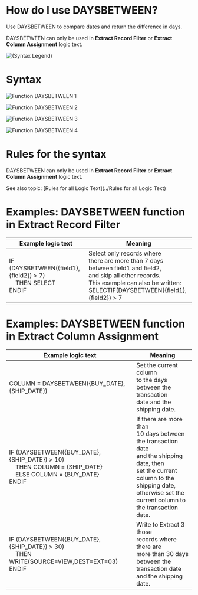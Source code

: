 ﻿

# How do I use DAYSBETWEEN? 

Use DAYSBETWEEN to compare dates and return the difference in days.

DAYSBETWEEN can only be used in **Extract Record Filter** or **Extract Column Assignment** logic text.

![(Syntax Legend)](../../images/LTZZ_Syntax_legend.gif )

# Syntax 

![Function DAYSBETWEEN 1](../../images/LTSF_DAYSBTWDATE_01.gif)

![Function DAYSBETWEEN 2](../../images/LTSF_DATE_02.gif)

![Function DAYSBETWEEN 3](../../images/LTSF_DATE_03.gif)

![Function DAYSBETWEEN 4](../../images/LTSF_DATE_04.gif)

# Rules for the syntax 

DAYSBETWEEN can only be used in **Extract Record Filter** or **Extract Column Assignment** logic text.

See also topic: [Rules for all Logic Text](../Rules for all Logic Text) 

# Examples: DAYSBETWEEN function in Extract Record Filter 


|Example logic text|Meaning|
|------------------|-------|
|IF (DAYSBETWEEN({field1},{field2}) > 7)<BR>&nbsp;&nbsp;&nbsp;&nbsp;THEN SELECT<BR>ENDIF|Select only records where<BR>there are more than 7 days<BR>between field1 and field2, <BR>and skip all other records. <BR>This example can also be written:<BR>SELECTIF(DAYSBETWEEN({field1},{field2}) > 7<BR>|

# Examples: DAYSBETWEEN function in Extract Column Assignment 


|Example logic text|Meaning|
|------------------|-------|
|COLUMN = DAYSBETWEEN({BUY_DATE},{SHIP_DATE})<BR>|Set the current column<BR>to the days between the transaction<BR>date and the shipping date.|
|IF (DAYSBETWEEN({BUY_DATE},{SHIP_DATE}) > 10)<BR>&nbsp;&nbsp;&nbsp;&nbsp;THEN COLUMN = {SHIP_DATE}<BR>&nbsp;&nbsp;&nbsp;&nbsp;ELSE COLUMN = {BUY_DATE}<BR>ENDIF|If there are more than<BR>10 days between the transaction date<BR> and the shipping date, then<BR>set the current column to the<BR>shipping date, otherwise set the<BR>current column to the transaction date.|
|IF (DAYSBETWEEN({BUY_DATE},{SHIP_DATE}) > 30)<BR>&nbsp;&nbsp;&nbsp;&nbsp;THEN WRITE(SOURCE=VIEW,DEST=EXT=03)<BR>ENDIF|Write to Extract 3 those<BR> records where there are<BR> more than 30 days between the<BR>transaction date and the shipping date.|
  

